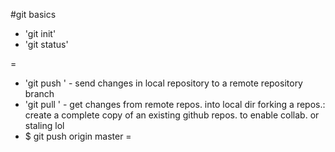 #git basics
* 'git init'
* 'git status'

=
* 'git push <remote> <branch>' - send changes in local repository to a remote repository branch
* 'git pull <remote> <branch>' - get changes from remote repos. into local dir
forking a repos.: create a complete copy of an existing github repos. to enable collab. or staling lol
* $ git push origin master
=
